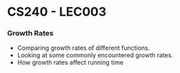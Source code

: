 # CS240 - LEC003
### Growth Rates
- Comparing growth rates of different functions.
- Looking at some commonly encountered growth rates.
- How growth rates affect running time
<!--stackedit_data:
eyJoaXN0b3J5IjpbLTUzNDk3NzgsLTU0NDc2Nzc4LDE4NjkxNj
E4NzcsLTcyMDU5NzA1OF19
-->